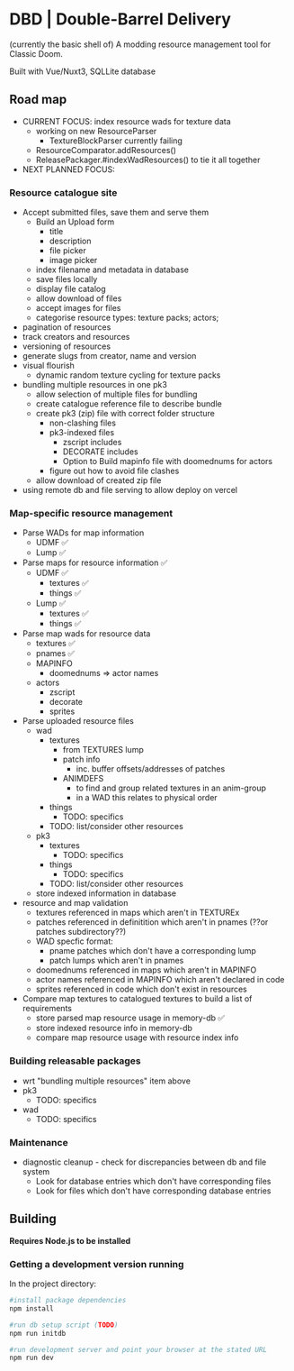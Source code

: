 # DBD | Double-Barrel Delivery

(currently the basic shell of) A modding resource management tool for Classic Doom.

Built with Vue/Nuxt3, SQLLite database

## Road map

-   CURRENT FOCUS: index resource wads for texture data
    -   working on new ResourceParser
        -   TextureBlockParser currently failing
    -   ResourceComparator.addResources()
    -   ReleasePackager.#indexWadResources() to tie it all together
-   NEXT PLANNED FOCUS:

### Resource catalogue site

-   Accept submitted files, save them and serve them
    -   Build an Upload form
        -   title
        -   description
        -   file picker
        -   image picker
    -   index filename and metadata in database
    -   save files locally
    -   display file catalog
    -   allow download of files
    -   accept images for files
    -   categorise resource types: texture packs; actors;
-   pagination of resources
-   track creators and resources
-   versioning of resources
-   generate slugs from creator, name and version
-   visual flourish
    -   dynamic random texture cycling for texture packs
-   bundling multiple resources in one pk3
    -   allow selection of multiple files for bundling
    -   create catalogue reference file to describe bundle
    -   create pk3 (zip) file with correct folder structure
        -   non-clashing files
        -   pk3-indexed files
            -   zscript includes
            -   DECORATE includes
            -   Option to Build mapinfo file with doomednums for actors
        -   figure out how to avoid file clashes
    -   allow download of created zip file
-   using remote db and file serving to allow deploy on vercel

### Map-specific resource management

-   Parse WADs for map information
    -   UDMF ✅
    -   Lump ✅
-   Parse maps for resource information ✅
    -   UDMF ✅
        -   textures ✅
        -   things ✅
    -   Lump ✅
        -   textures ✅
        -   things ✅
-   Parse map wads for resource data
    -   textures ✅
    -   pnames ✅
    -   MAPINFO
        -   doomednums => actor names
    -   actors
        -   zscript
        -   decorate
        -   sprites
-   Parse uploaded resource files
    -   wad
        -   textures
            -   from TEXTURES lump
            -   patch info
                -   inc. buffer offsets/addresses of patches
            -   ANIMDEFS
                -   to find and group related textures in an anim-group
                -   in a WAD this relates to physical order
        -   things
            -   TODO: specifics
        -   TODO: list/consider other resources
    -   pk3
        -   textures
            -   TODO: specifics
        -   things
            -   TODO: specifics
        -   TODO: list/consider other resources
    -   store indexed information in database
-   resource and map validation
    -   textures referenced in maps which aren't in TEXTUREx
    -   patches referenced in definitition which aren't in pnames (??or patches subdirectory??)
    -   WAD specfic format:
        -   pname patches which don't have a corresponding lump
        -   patch lumps which aren't in pnames
    -   doomednums referenced in maps which aren't in MAPINFO
    -   actor names referenced in MAPINFO which aren't declared in code
    -   sprites referenced in code which don't exist in resources
-   Compare map textures to catalogued textures to build a list of requirements
    -   store parsed map resource usage in memory-db ✅
    -   store indexed resource info in memory-db
    -   compare map resource usage with resource index info

### Building releasable packages

-   wrt "bundling multiple resources" item above
-   pk3
    -   TODO: specifics
-   wad
    -   TODO: specifics

### Maintenance

-   diagnostic cleanup - check for discrepancies between db and file system
    -   Look for database entries which don't have corresponding files
    -   Look for files which don't have corresponding database entries

## Building

**Requires Node.js to be installed**

### Getting a development version running

In the project directory:

```bash
#install package dependencies
npm install

#run db setup script (TODO)
npm run initdb

#run development server and point your browser at the stated URL
npm run dev
```
